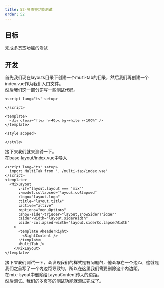 ```yaml
---
title: 52-多页签功能测试
order: 52
---
```


<a name="cbZlZ"></a>
## 目标
完成多页签功能的测试
<a name="Mhdqh"></a>
## 开发
首先我们现在layouts目录下创建一个multi-tab的目录，然后我们再创建一个index.vue作为我们入口文件。<br />然后我们这一部分先写一些测试代码。
```vue
<script lang="ts" setup>

</script>

<template>
  <div class="flex h-48px bg-white w-100%" />
</template>

<style scoped>

</style>
```
接下来我们就来测试一下。<br />在base-layout/index.vue中导入
```vue
<script lang="ts" setup>
  import MultiTab from '../multi-tab/index.vue'
</script>
<template>
  <MixLayout
      v-if="layout.layout === 'mix'"
      v-model:collapsed="layout.collapsed"
      :logo="layout.logo"
      :title="layout.title"
      :active="active"
      :options="menuOptions"
      :show-sider-trigger="layout.showSiderTrigger"
      :sider-width="layout.siderWidth"
      :sider-collapsed-width="layout.siderCollapsedWidth"
    >
      <template #headerRight>
        <RightContent />
      </template>
      <MultiTab />
    </MixLayout>
</template>
```
接下来我们测试一下，会发现我们的样式是有问题的，他会存在一个边距，这就是我们之前写了一个内边距导致的，所以在这里我们需要删除这个内边距。<br />在mix-layout中删除给LayouContent传入的边距。<br />然后测试。我们的多页签的测试功能就测试完成了。
